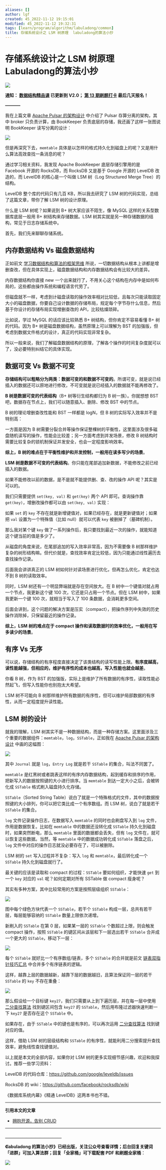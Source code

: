 ```yaml
---
aliases: []
author: lgf
created: 45_2022-11-12 19:15:01
modified: 45_2022-11-12 19:32:31
tags: [learn/program/algorithm/labuladong/common]
title: 存储系统设计之 LSM 树原理  labuladong的算法小抄
---
```

# 存储系统设计之 LSM 树原理 Labuladong的算法小抄
[![](https://labuladong.gitee.io/algo/images/souyisou1.png)](https://labuladong.gitee.io/algo/images/souyisou1.png)

**通知： [数据结构精品课](https://aep.h5.xeknow.com/s/1XJHEO) 已更新到 V2.0； [第 13 期刷题打卡](https://mp.weixin.qq.com/s/eUG2OOzY3k_ZTz-CFvtv5Q) 最后几天报名！**

**———–**

我在上篇文章 [Apache Pulsar 的架构设计](https://labuladong.gitee.io/algo/5/43/) 中介绍了 Pulsar 存算分离的架构，其中 broker 只负责计算，由 BookKeeper 负责底层的存储，我还画了这样一张图说明 BookKeeper 读写分离的设计：

[![](https://labuladong.gitee.io/algo/images/pulsar/10.jpg)](https://labuladong.gitee.io/algo/images/pulsar/10.jpg)

但是再深究下去，`memtable` 具体是以怎样的格式持久化到磁盘上的呢？又是用什么算法高效查找一条消息的呢？

通过学习相关资料，我发现 Apache BookKeeper 底层存储引擎用的是 Facebook 开源的 RocksDB，而 RocksDB 又是基于 Google 开源的 LevelDB 改造的，而 LevelDB 的核心是一个叫做 LSM 树（Log Structured Merge Tree）的结构。

LevelDB 整个库的代码只有几百 KB，所以我去研究了 LSM 树的代码实现，总结了这篇文章，带你了解 LSM 树的设计原理。

什么是 LSM 树呢？如果说到 B+ 树大家应该不陌生，像 MySQL 这样的关系型数据库底层一般用 B+ 树结构来存储数据。LSM 树其实就是另一种存储数据的结构，常见于日志存储系统中。

首先，我们先来聊聊存储系统。

## 内存数据结构 Vs 磁盘数据结构

正如前文 [学习数据结构和算法的框架思维](https://labuladong.gitee.io/algo/1/2/) 所说，一切数据结构从根本上讲都是增删查改，但在具体实现上，磁盘数据结构和内存数据结构会有比较大的差异。

内存数据结构你直接 new 一个出来就行了，不用关心这个结构在内存中是如何布局的，这些都由操作系统和编程语言代劳了。

但磁盘就不一样，考虑到计磁盘读取的操作效率相对比较低，且每次只能读取固定大小的磁盘数据，你要自己设计数据的存储布局，规定每个字节存什么信息，然后基于你设计的存储布局实现增删查改的 API，比较枯燥琐碎。

比如说，学过 MySQL 的话应该比较熟悉 B+ 树结构，但你肯定不容易看懂 B+ 树的代码。因为 B+ 树是磁盘数据结构，虽然原理上可以理解为 BST 的加强版，但考虑到数据文件格式的设计，真正的代码实现非常复杂。

所以一般来说，我们了解磁盘数据结构的原理，了解各个操作的时间复杂度就可以了，没必要特别纠结它的具体实现。

## 数据可变 Vs 数据不可变

**存储结构可以粗略分为两类：数据可变的和数据不可变的**。所谓可变，就是说已经插入的数据还可以原地进行修改，不可变就是说已经插入的数据就不能再修改了。

**B 树是数据可变的代表结构**（B+ 树等衍生结构都归为 B 树一族）。你就想想 BST 吧，数据存在节点上，我们可以随意插入、删除、修改 BST 中的节点。

B 树的理论增删查改性能和 BST 一样都是 logN，但 B 树的实际写入效率并不是特别高：

一方面是因为 B 树需要分裂合并等操作保证整棵树的平衡性，这里面涉及很多磁盘随机读写的操作，性能会比较差；另一方面考虑到并发场景，修改 B 树结构时需要比较复杂的锁机制保证并发安全，也会一定程度影响效率。

**综上，B 树的难点在于平衡性维护和并发控制，一般用在读多写少的场景**。

**LSM 树是数据不可变的代表结构**。你只能在尾部追加新数据，不能修改之前已经插入的数据。

如果不能修改以前的数据，是不是就不能提供删、查、改的操作 API 呢？其实是可以的。

我们只需要提供 `set(key, val)` 和 `get(key)` 两个 API 即可。查询操作靠 `get(key)`，增删改操作都可以由 `set(key, val)` 实现：

如果 `set` 的 `key` 不存在就是新增键值对，如果已经存在，就是更新键值对；如果把 `val` 设置为一个特殊值（比如 null）就可以代表 `key` 被删掉了（墓碑机制）。

那么我对某个键 `key` 做了一系列操作后，我只要找到最近一次的操作，就能知道这个键当前的值是多少了。

从磁盘的角度来说，在尾部追加的写入效率非常高，因为不需要像 B 树那样维护复杂的树形结构嘛。但代价就是，查找效率肯定比较低，因为只能通过线性遍历去查找操作记录。

后面我会讲讲真正的 LSM 树如何针对读场景进行优化，但再怎么优化，肯定也达不到 B 树的读取效率。

同时，LSM 树还有一个明显弊端就是存在空间放大。在 B 树中一个键值对就占用一个节点，我更新这个键 100 次，它还是只占用一个节点。但在 LSM 树中，如果我更新一个键 100 次，就相当于写入了 100 条数据，会消耗更多空间。

后面会讲到，这个问题的解决方案是压实（compact），把操作序列中失效的历史操作消除掉，只保留最近的操作记录。

**综上，LSM 树的难点在于 compact 操作和读取数据时的效率优化，一般用在写多读少的场景**。

## 有序 Vs 无序

可以说，存储结构的有序程度直接决定了该类结构的读写性能上限。**有序度越高，读性能越强，但相应的，维护有序性的成本也越高，写入性能也就会越差**。

你看 B 树，作为 BST 的加强版，实际上是维护了所有数据的有序性，读取性能必然起飞，但写入性能你也别抱太大希望。

LSM 树不可能向 B 树那样维护所有数据的有序性，但可以维护局部数据的有序性，从而一定程度提升读性能。

## LSM 树的设计

就我的理解，LSM 树其实不是一种数据结构，而是一种存储方案。这里面涉及三个重要的数据组件：`memtable`，`log`，`SSTable`，正如我在 [Apache Pulsar 的架构设计](https://labuladong.gitee.io/algo/5/43/) 中画的这幅图：

[![](https://labuladong.gitee.io/algo/images/pulsar/10.jpg)](https://labuladong.gitee.io/algo/images/pulsar/10.jpg)

其中 `Journal` 就是 `log`，`Entry Log` 就是若干 `SSTable` 的集合，叫法不同罢了。

`memtable` 是红黑树或者跳表这样的有序内存数据结构，起到缓存和排序的作用，把新写入的数据按照键的大小进行排序。当 `memtable` 到达一定大小之后，会被转化成 `SSTable` 格式刷入磁盘持久化存储。

`SSTable`（Sorted String Table）说白了就是一个特殊格式的文件，其中的数据按照键的大小排列，你可以把它类比成一个有序数组。而 LSM 树，说白了就是若干 `SSTable` 的集合。

`log` 文件记录操作日志，在数据写入 `memtable` 的同时也会刷盘写入到 `log` 文件，作用是数据恢复。比如在 `memtable` 中的数据还没转化成 `SSTable` 持久化到磁盘时，如果突然断电，那么 `memtable` 里面的数据都会丢失，但有 `log` 文件在，就可以恢复这些数据。当然，等 `memtable` 中的数据成功转化成 `SSTable` 落盘之后，`log` 文件中对应的操作日志就没必要存在了，可以被删除。

LSM 树的 `set` 写入过程并不复杂：写入 `log` 和 `memtable`，最后转化成一个 `SSTable` 持久化到磁盘就行了。

最关键的应该是读取和 compact 的过程：`SSTable` 要如何组织，才能快速 `get` 到一个 `key` 对应的 `val` 呢？如何定期对所有 SSTable 做 compact 瘦身呢？

其实有多种方案，其中比较常用的方案是按照层级组织 `SSTable`：

[![](https://labuladong.gitee.io/algo/images/lsm/1.png)](https://labuladong.gitee.io/algo/images/lsm/1.png)

图中每个绿色方块代表一个 `SSTable`，若干个 `SSTable` 构成一层，总共有若干层，每层能够容纳的 `SSTable` 数量上限依次递增。

新刷入的 `SSTable` 在第 0 层，如果某一层的 `SSTable` 个数超过上限，则会触发 compact 操作，按照 `SSTable` 的键区间从该层和下一层选出若干 `SSTable` 合并成一个更大的 `SSTable`，移动下一层：

[![](https://labuladong.gitee.io/algo/images/lsm/2.png)](https://labuladong.gitee.io/algo/images/lsm/2.png)

每个 `SSTable` 就好比一个有序数组/链表，多个 `SSTable` 的合并就是前文 [链表双指针技巧汇总](https://labuladong.gitee.io/algo/2/19/18/) 中合并多个有序链表的逻辑。

这样，越靠上层的数据越新，越靠下层的数据越旧，且算法保证同一层的若干 `SSTable` 的 `key` 不存在重叠：

[![](https://labuladong.gitee.io/algo/images/lsm/3.png)](https://labuladong.gitee.io/algo/images/lsm/3.png)

那么假设给一个目标键 `key27`，我们只需要从上到下遍历层，并在每一层中使用 [二分查找算法](https://labuladong.gitee.io/algo/2/20/29/) 找到键区间包含 `key27` 的 `SSTable`，然后用布隆过滤器快速判断一下 `key27` 是否存在这个 `SSTable` 中。

如果存在，由于 `SSTable` 中的键也是有序的，可以再次运用 [二分查找算法](https://labuladong.gitee.io/algo/2/20/29/) 找到键对应的值。

这样，借助 LSM 树的层级结构和 `SSTable` 的有序性，就能利用二分搜索提升查找效率，避免线性查找键值对。

以上就是本文的全部内容，如果你对 LSM 树的更多实现细节感兴趣，欢迎和我探讨。推荐一些学习资料：

LevelDB 的代码仓库：https://github.com/google/leveldb/issues

RocksDB 的 wiki：https://github.com/facebook/rocksdb/wiki

《数据库系统内幕》《精通 LevelDB》这两本书也不错。

___

**引用本文的文章**

-   [拥抱开源，告别 CRUD](https://labuladong.gitee.io/algo/5/46/)

___

**＿＿＿＿＿＿＿＿＿＿＿＿＿**

**《labuladong 的算法小抄》已经出版，关注公众号查看详情；后台回复关键词「**进群**」可加入算法群；回复「**全家桶**」可下载配套 PDF 和刷题全家桶**：

[![](https://labuladong.gitee.io/algo/images/souyisou2.png)](https://labuladong.gitee.io/algo/images/souyisou2.png)
